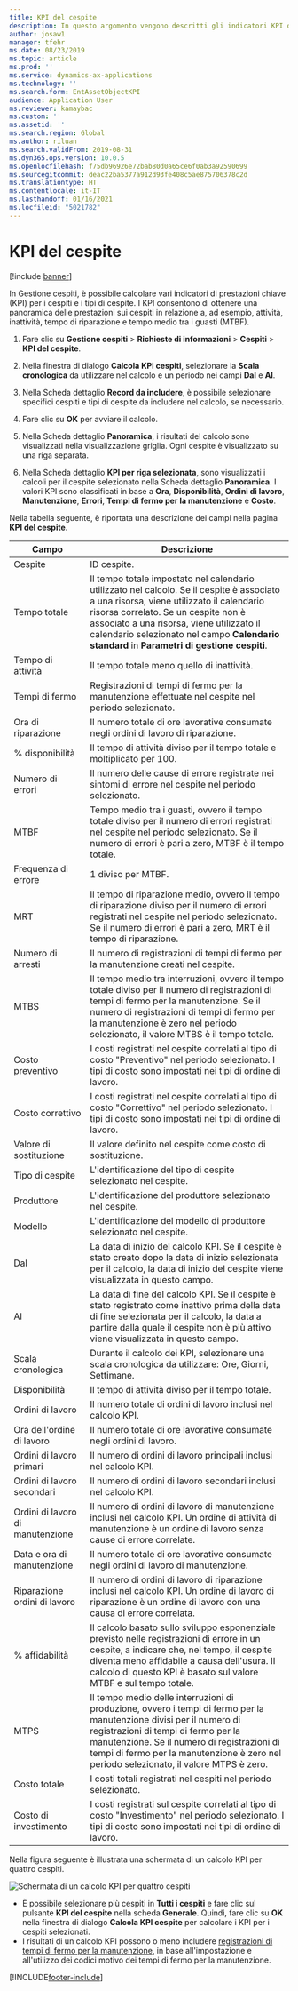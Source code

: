 ```yaml
---
title: KPI del cespite
description: In questo argomento vengono descritti gli indicatori KPI dei cespiti in Gestione cespiti.
author: josaw1
manager: tfehr
ms.date: 08/23/2019
ms.topic: article
ms.prod: ''
ms.service: dynamics-ax-applications
ms.technology: ''
ms.search.form: EntAssetObjectKPI
audience: Application User
ms.reviewer: kamaybac
ms.custom: ''
ms.assetid: ''
ms.search.region: Global
ms.author: riluan
ms.search.validFrom: 2019-08-31
ms.dyn365.ops.version: 10.0.5
ms.openlocfilehash: f75db96926e72bab80d0a65ce6f0ab3a92590699
ms.sourcegitcommit: deac22ba5377a912d93fe408c5ae875706378c2d
ms.translationtype: HT
ms.contentlocale: it-IT
ms.lasthandoff: 01/16/2021
ms.locfileid: "5021782"
---
```

# <a name="asset-kpis"></a>KPI del cespite

[!include [banner](../../includes/banner.md)]

 

In Gestione cespiti, è possibile calcolare vari indicatori di prestazioni chiave (KPI) per i cespiti e i tipi di cespite. I KPI consentono di ottenere una panoramica delle prestazioni sui cespiti in relazione a, ad esempio, attività, inattività, tempo di riparazione e tempo medio tra i guasti (MTBF).

1. Fare clic su **Gestione cespiti** > **Richieste di informazioni** > **Cespiti** > **KPI del cespite**.

2. Nella finestra di dialogo **Calcola KPI cespiti**, selezionare la **Scala cronologica** da utilizzare nel calcolo e un periodo nei campi **Dal** e **Al**. 

3. Nella Scheda dettaglio **Record da includere**, è possibile selezionare specifici cespiti e tipi di cespite da includere nel calcolo, se necessario.

4. Fare clic su **OK** per avviare il calcolo.

5. Nella Scheda dettaglio **Panoramica**, i risultati del calcolo sono visualizzati nella visualizzazione griglia. Ogni cespite è visualizzato su una riga separata.

6. Nella Scheda dettaglio **KPI per riga selezionata**, sono visualizzati i calcoli per il cespite selezionato nella Scheda dettaglio **Panoramica**. I valori KPI sono classificati in base a **Ora**, **Disponibilità**, **Ordini di lavoro**, **Manutenzione**, **Errori**, **Tempi di fermo per la manutenzione** e **Costo**.

Nella tabella seguente, è riportata una descrizione dei campi nella pagina **KPI del cespite**.

| Campo                   | Descrizione                                                                                                                                                                                                                                                                                           |
|-------------------------|-------------------------------------------------------------------------------------------------------------------------------------------------------------------------------------------------------------------------------------------------------------------------------------------------------|
| Cespite                   | ID cespite.                                                                                                                                                                                                                                                                                             |
| Tempo totale              | Il tempo totale impostato nel calendario utilizzato nel calcolo. Se il cespite è associato a una risorsa, viene utilizzato il calendario risorsa correlato. Se un cespite non è associato a una risorsa, viene utilizzato il calendario selezionato nel campo **Calendario standard** in **Parametri di gestione cespiti**. |
| Tempo di attività                  | Il tempo totale meno quello di inattività.                                                                                                                                                                                                                                                                            |
| Tempi di fermo                | Registrazioni di tempi di fermo per la manutenzione effettuate nel cespite nel periodo selezionato.                                                                                                                                                                                                                              |
| Ora di riparazione             | Il numero totale di ore lavorative consumate negli ordini di lavoro di riparazione.                                                                                                                                                                                                                                            |
| % disponibilità          | Il tempo di attività diviso per il tempo totale e moltiplicato per 100.                                                                                                                                                                                                                                                   |
| Numero di errori        | Il numero delle cause di errore registrate nei sintomi di errore nel cespite nel periodo selezionato.                                                                                                                                                                                                             |
| MTBF                    | Tempo medio tra i guasti, ovvero il tempo totale diviso per il numero di errori registrati nel cespite nel periodo selezionato. Se il numero di errori è pari a zero, MTBF è il tempo totale.                                                                                                                   |
| Frequenza di errore               | 1 diviso per MTBF.                                                                                                                                                                                                                                                                                    |
| MRT                     | Il tempo di riparazione medio, ovvero il tempo di riparazione diviso per il numero di errori registrati nel cespite nel periodo selezionato. Se il numero di errori è pari a zero, MRT è il tempo di riparazione.                                                                                                                           |
| Numero di arresti         | Il numero di registrazioni di tempi di fermo per la manutenzione creati nel cespite.                                                                                                                                                                                                                                     |
| MTBS                    | Il tempo medio tra interruzioni, ovvero il tempo totale diviso per il numero di registrazioni di tempi di fermo per la manutenzione. Se il numero di registrazioni di tempi di fermo per la manutenzione è zero nel periodo selezionato, il valore MTBS è il tempo totale.                                                                                      |
| Costo preventivo         | I costi registrati nel cespite correlati al tipo di costo "Preventivo" nel periodo selezionato. I tipi di costo sono impostati nei tipi di ordine di lavoro.                                                                                                                                                                       |
| Costo correttivo         | I costi registrati nel cespite correlati al tipo di costo "Correttivo" nel periodo selezionato. I tipi di costo sono impostati nei tipi di ordine di lavoro.                                                                                                                                                                       |
| Valore di sostituzione       | Il valore definito nel cespite come costo di sostituzione.                                                                                                                                                                                                                                                  |
| Tipo di cespite             | L'identificazione del tipo di cespite selezionato nel cespite.                                                                                                                                                                                                                                             |
| Produttore           | L'identificazione del produttore selezionato nel cespite.                                                                                                                                                                                                                                                 |
| Modello                   | L'identificazione del modello di produttore selezionato nel cespite.                                                                                                                                                                                                                                           |
| Dal               | La data di inizio del calcolo KPI. Se il cespite è stato creato dopo la data di inizio selezionata per il calcolo, la data di inizio del cespite viene visualizzata in questo campo.                                                                                                                                  |
| Al                 | La data di fine del calcolo KPI. Se il cespite è stato registrato come inattivo prima della data di fine selezionata per il calcolo, la data a partire dalla quale il cespite non è più attivo viene visualizzata in questo campo.                                                                                               |
| Scala cronologica              | Durante il calcolo dei KPI, selezionare una scala cronologica da utilizzare: Ore, Giorni, Settimane.                                                                                                                                                                                                            |
| Disponibilità            | Il tempo di attività diviso per il tempo totale.                                                                                                                                                                                                                                                                         |
| Ordini di lavoro             | Il numero totale di ordini di lavoro inclusi nel calcolo KPI.                                                                                                                                                                                                                                          |
| Ora dell'ordine di lavoro         | Il numero totale di ore lavorative consumate negli ordini di lavoro.                                                                                                                                                                                                                                               |
| Ordini di lavoro primari     | Il numero di ordini di lavoro principali inclusi nel calcolo KPI.                                                                                                                                                                                                                                        |
| Ordini di lavoro secondari   | Il numero di ordini di lavoro secondari inclusi nel calcolo KPI.                                                                                                                                                                                                                                      |
| Ordini di lavoro di manutenzione | Il numero di ordini di lavoro di manutenzione inclusi nel calcolo KPI. Un ordine di attività di manutenzione è un ordine di lavoro senza cause di errore correlate.                                                                                                                                                             |
| Data e ora di manutenzione        | Il numero totale di ore lavorative consumate negli ordini di lavoro di manutenzione.                                                                                                                                                                                                                                       |
| Riparazione ordini di lavoro      | Il numero di ordini di lavoro di riparazione inclusi nel calcolo KPI. Un ordine di lavoro di riparazione è un ordine di lavoro con una causa di errore correlata.                                                                                                                                                                        |
| % affidabilità           | Il calcolo basato sullo sviluppo esponenziale previsto nelle registrazioni di errore in un cespite, a indicare che, nel tempo, il cespite diventa meno affidabile a causa dell'usura. Il calcolo di questo KPI è basato sul valore MTBF e sul tempo totale.                                                            |
| MTPS                    | Il tempo medio delle interruzioni di produzione, ovvero i tempi di fermo per la manutenzione divisi per il numero di registrazioni di tempi di fermo per la manutenzione. Se il numero di registrazioni di tempi di fermo per la manutenzione è zero nel periodo selezionato, il valore MTPS è zero.                                                                               |
| Costo totale              | I costi totali registrati nel cespiti nel periodo selezionato.                                                                                                                                                                                                                                              |
| Costo di investimento         | I costi registrati sul cespite correlati al tipo di costo "Investimento" nel periodo selezionato. I tipi di costo sono impostati nei tipi di ordine di lavoro.                                                                                                                                                                       |

Nella figura seguente è illustrata una schermata di un calcolo KPI per quattro cespiti.

![Schermata di un calcolo KPI per quattro cespiti](media/11-controlling-and-reporting.png)

- È possibile selezionare più cespiti in **Tutti i cespiti** e fare clic sul pulsante **KPI del cespite** nella scheda **Generale**. Quindi, fare clic su **OK** nella finestra di dialogo **Calcola KPI cespite** per calcolare i KPI per i cespiti selezionati.  
- I risultati di un calcolo KPI possono o meno includere [registrazioni di tempi di fermo per la manutenzione](../work-orders/maintenance-downtime.md), in base all'impostazione e all'utilizzo dei codici motivo dei tempi di fermo per la manutenzione. 



[!INCLUDE[footer-include](../../../includes/footer-banner.md)]